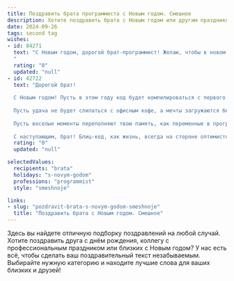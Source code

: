 ```yaml
---
title: Поздравить брата программиста с Новым годом. Смешное
description: Хотите поздравить брата с Новым годом или другим праздником? Наш ИИ создаст незабываемое поздравление, а вы обязательно выделитесь среди других.  
date: 2024-09-26
tags: second tag
wishes:
- id: 84271
  text: "С Новым годом, дорогой брат-программист! Желаю, чтобы в новом году твой код работал без багов, а жизнь была полна только позитивных событий, без зависаний и ошибок 404! Пусть зарплата будет стабильной, как работа твоего сервера, а счастье – бесконечным циклом!  Надеюсь, дед Мороз не запутается в алгоритме доставки подарков и принесет тебе что-то крутое!
  "
  rating: "0"
  updated: "null"
- id: 42722
  text: "Дорогой брат!
  
  С Новым годом! Пусть в этом году код будет компилироваться с первого раза, а баги исчезают так же быстро, как ты глотал елку в детстве! Желаю, чтобы твоя жизнь была стабильной, как любимый проект, и чтобы счастье всегда находило тебя, как идеальная строка кода в потоке.
  
  Пусть удача не будет слипаться с офисным кофе, а мечты загружаются без задержек! Желаю, чтобы в новом году у тебя было столько успехов, сколько обновлений в этом году, и ни одной ошибки 404 в жизни!
  
  Пусть веселые моменты переполняют твою память, как переменные в программе, а каждый день приносит новые веселые задачки!
  
  С наступающим, брат! Блиц-код, как жизнь, всегда на стороне оптимистов!"
  rating: "0"
  updated: "null"

selectedValues:
  recipients: "brata"
  holidays: "s-novym-godom"
  professions: "programmist"
  style: "smeshnoje"

links:
- slug: "pozdravit-brata-s-novym-godom-smeshnoje"
  title: "Поздравить брата с Новым годом. Смешное"
---
```


Здесь вы найдете отличную подборку поздравлений на любой случай.
Хотите поздравить друга с днём рождения, коллегу с профессиональным праздником или близких с Новым годом? У нас есть всё, чтобы сделать ваш поздравительный текст незабываемым. Выбирайте нужную категорию и находите лучшие слова для ваших близких и друзей!
